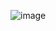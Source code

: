 ![image](https://user-images.githubusercontent.com/99179850/156627207-2e03c087-12c8-446d-a9d8-6a61dd188425.png)
